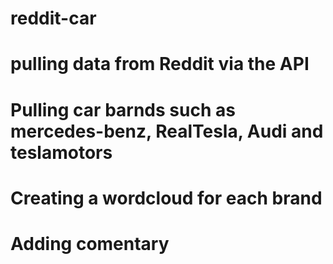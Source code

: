# reddit-car
# pulling data from Reddit via the API
# Pulling car barnds such as mercedes-benz, RealTesla, Audi and teslamotors
# Creating a wordcloud for each brand
# Adding comentary
